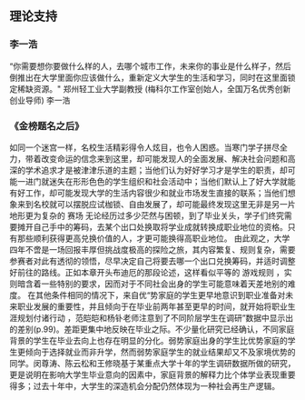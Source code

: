 ## 理论支持
### 李一浩

“你需要想你要做什么样的人，去哪个城市工作，未来你的事业是什么样子，然后倒推出在大学里面你应该做什么，重新定义大学生的生活和学习，同时在这里面锁
定稀缺资源。"
郑州轻工业大学副教授
(梅科尔工作室创始人，全国万名优秀创新创业导师)
李一浩
### 《金榜题名之后》
如同一个迷宫一样，名校生活精彩得令人炫目，也令人困惑。当寒门学子拼尽全力，带着改变命运的信念来到这里，却可能发现人的全面发展、解决社会问题和高深的学术追求才是被津津乐道的主题；当他们认为好好学习才是学生的职责，却可能一进门就迷失在形形色色的学生组织和社会活动中；当他们默认上了好大学就能有好工作，却可能发现大学的生活内容很少和就业市场发生直接的联系；当他们想象来到名校就可以摆脱应试枷锁、自由发展了，却可能最终发现这里无非是另一片地形更为复杂的
赛场 无论经历过多少茫然与困顿，到了毕业关头，学子们终究需要摊开自己手中的筹码，去某个出口处换取将学业成就转换成职业地位的资格。只有那些顺利获得更高兑换价值的人，才更可能换得高职业地位。
由此观之，大学四年不啻是一场回报丰厚但挑战度极高的探险之旅，其内容繁复、规则复杂，需要参赛者对此有透彻的领悟，尽早决定自己将要去哪一个出口兑换筹码，并适时调整好前往的路线。正如本章开头布迪厄的那段论述，这样看似平等的 游戏规则 ，实则暗含着一些特别的要求，因而对于不同社会出身的学生可能意味着天差地别的难度。 在其他条件相同的情况下，来自优“势家庭的学生更早地意识到职业准备对未来职业发展的重要性，并且倾向于在毕业前两年甚至更早的时间，就开始将职业生涯规划付诸行动 ，范皑皑和杨钋老师注意到了不同阶层学生在调研”数据中显示出的差别(p.99)。差距更集中地反映在毕业之际。不少量化研究已经确认，不同家庭背景的学生在毕业去向上也存在明显的分化。弱势家庭出身的学生比优势家庭的学生更倾向于选择就业而非升学，然而弱势家庭学生的就业结果却又不及家境优势的同学。闵尊涛、陈云松和王修晓基于某重点大学十年的学生调研数据所做的研究，更是说明在影响大学生毕业意向的因素中，家庭背景的解释力比个体学业表现重要得多；过去十年中，大学生的深造机会分配仍然体现为一种社会再生产逻辑。
